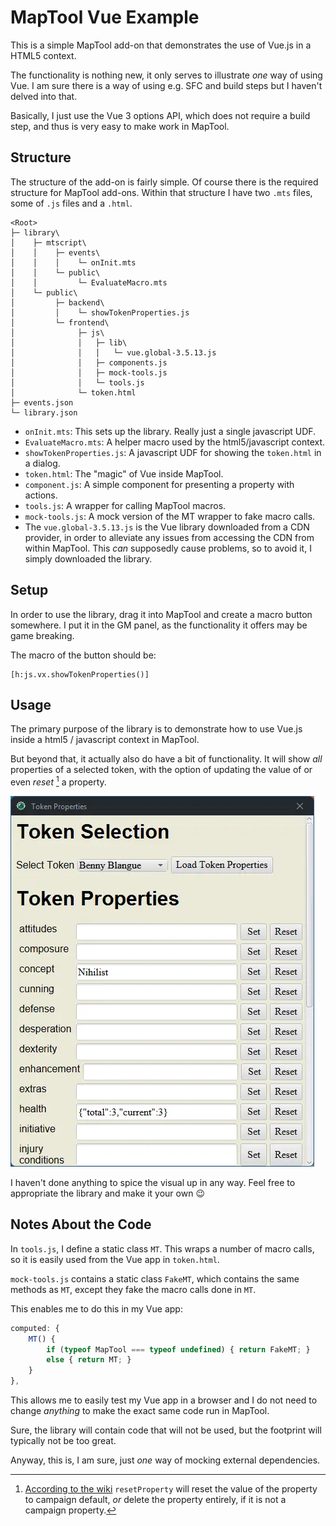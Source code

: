 # MapTool Vue Example
This is a simple MapTool add-on that demonstrates the use of Vue.js in 
a HTML5 context. 

The functionality is nothing new, it only serves to illustrate *one* way
of using Vue. I am sure there is a way of using e.g. SFC and build steps
but I haven't delved into that. 

Basically, I just use the Vue 3 options API, which does not require a build
step, and thus is very easy to make work in MapTool. 

## Structure
The structure of the add-on is fairly simple. Of course there is the required
structure for MapTool add-ons. Within that structure I have two `.mts` files, some of `.js` files and a `.html`. 

```
<Root>
├─ library\
│    ├─ mtscript\
│    │    ├─ events\
│    │    │    └─ onInit.mts
│    │    └─ public\
│    │         └─ EvaluateMacro.mts
│    └─ public\
│         ├─ backend\
│         │    └─ showTokenProperties.js
│         └─ frontend\
│              ├─ js\
│              │   ├─ lib\
│              │   │   └─ vue.global-3.5.13.js
│              │   ├─ components.js
│              │   ├─ mock-tools.js
│              │   └─ tools.js
│              └─ token.html
├─ events.json
└─ library.json
```

* `onInit.mts`: This sets up the library. Really just a single javascript UDF.
* `EvaluateMacro.mts`: A helper macro used by the html5/javascript context. 
* `showTokenProperties.js`: A javascript UDF for showing the `token.html` in a dialog. 
* `token.html`: The "magic" of Vue inside MapTool. 
* `component.js`: A simple component for presenting a property with actions.
* `tools.js`: A wrapper for calling MapTool macros. 
* `mock-tools.js`: A mock version of the MT wrapper to fake macro calls. 
* The `vue.global-3.5.13.js` is the Vue library downloaded from a CDN provider, in order to alleviate any issues from accessing the CDN from within MapTool. This *can* supposedly cause problems, so to avoid it, I simply downloaded the library. 

## Setup
In order to use the library, drag it into MapTool and create a macro button somewhere. 
I put it in the GM panel, as the functionality it offers may be game breaking. 

The macro of the button should be: 
```
[h:js.vx.showTokenProperties()]
```

## Usage
The primary purpose of the library is to demonstrate how to use Vue.js
inside a html5 / javascript context in MapTool. 

But beyond that, it actually also do have a bit of functionality. 
It will show *all* properties of a selected token, with the option of
updating the value of or even *reset* [^1] a property. 

![A screenshot of the Token Properties dialog.](/docs/token-properties.webp)

I haven't done anything to spice the visual up in any way. Feel free to appropriate the library and make it your own :wink:

## Notes About the Code

In `tools.js`, I define a static class `MT`. This wraps a number of macro calls, so it is easily used from the Vue app in `token.html`. 

`mock-tools.js` contains a static class `FakeMT`, which contains the same methods as `MT`, except they fake the macro calls done in `MT`.

This enables me to do this in my Vue app: 
```js
computed: {
    MT() {
        if (typeof MapTool === typeof undefined) { return FakeMT; }
        else { return MT; }
    }
},
```
This allows me to easily test my Vue app in a browser and I do not need to change *anything* to make the exact same code run in MapTool. 

Sure, the library will contain code that will not be used, but the footprint will typically not be too great. 

Anyway, this is, I am sure, just *one* way of mocking external dependencies. 


[^1]: [According to the wiki](https://wiki.rptools.info/index.php/resetProperty) `resetProperty` will reset the value of the property to campaign default, *or* delete the property entirely, if it is not a campaign property. 



